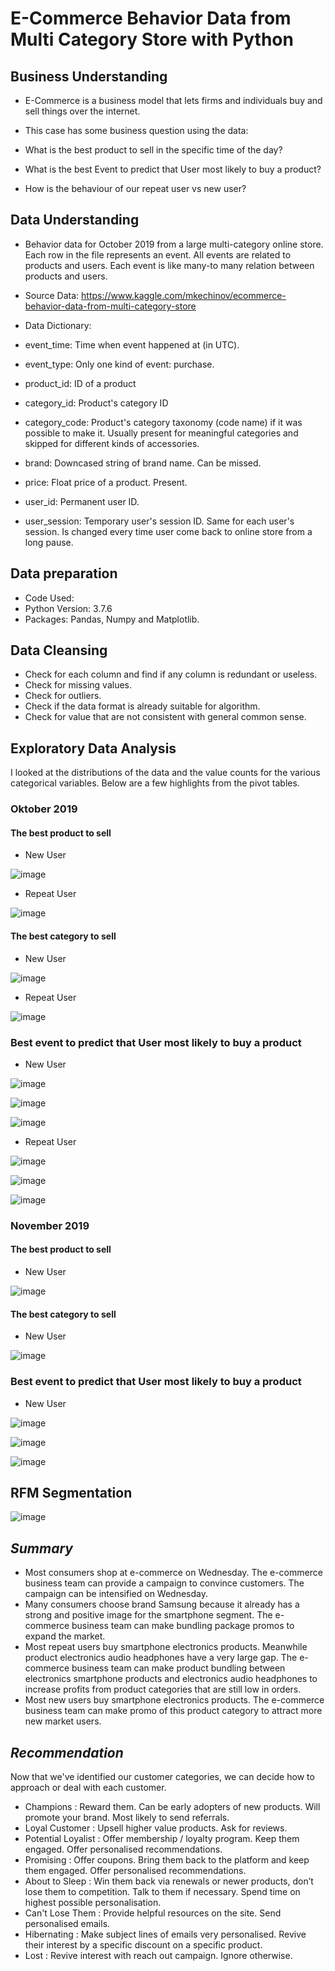 # **E-Commerce Behavior Data from Multi Category Store with Python**

## **Business Understanding**

* E-Commerce is a business model that lets firms and individuals buy and sell things over the internet.

* This case has some business question using the data:
* What is the best product to sell in the specific time of the day?
* What is the best Event to predict that User most likely to buy a product?
* How is the behaviour of our repeat user vs new user?

## **Data Understanding**

* Behavior data for October 2019 from a large multi-category online store. Each row in the file represents an event. All events are related to products and users. Each event is like many-to many relation between products and users.

* Source Data: https://www.kaggle.com/mkechinov/ecommerce-behavior-data-from-multi-category-store

* Data Dictionary:

* event_time: Time when event happened at (in UTC).

* event_type: Only one kind of event: purchase.

* product_id: ID of a product

* category_id: Product's category ID

* category_code: Product's category taxonomy (code name) if it was possible to make it. Usually present for meaningful categories and skipped for different kinds of accessories.

* brand: Downcased string of brand name. Can be missed.

* price: Float price of a product. Present.

* user_id: Permanent user ID.

* user_session: Temporary user's session ID. Same for each user's session. Is changed every time user come back to online store from a long pause.

## **Data preparation**

* Code Used:
* Python Version: 3.7.6
* Packages: Pandas, Numpy and Matplotlib.

## **Data Cleansing**

* Check for each column and find if any column is redundant or useless.
* Check for missing values.
* Check for outliers.
* Check if the data format is already suitable for algorithm.
* Check for value that are not consistent with general common sense.

## **Exploratory Data Analysis**
I looked at the distributions of the data and the value counts for the various categorical variables. Below are a few highlights from the pivot tables.

### **Oktober 2019**
#### **The best product to sell**
* New User

![image](https://user-images.githubusercontent.com/85482667/137193658-cd1cdef9-aebd-4be2-aff4-489b54470a1b.png)

* Repeat User

![image](https://user-images.githubusercontent.com/85482667/137193736-32f81e3d-5158-4921-8456-eafec7ea8508.png)

#### **The best category to sell**
* New User

![image](https://user-images.githubusercontent.com/85482667/137402386-e4a9edf3-df42-4d21-9674-bdb4ba991c2f.png)

* Repeat User

![image](https://user-images.githubusercontent.com/85482667/137402431-54090791-eb09-45d7-b00a-21ce47a0184a.png)

### **Best event to predict that User most likely to buy a product**
* New User

![image](https://user-images.githubusercontent.com/85482667/137402801-dfe06c34-5c00-4a19-88d2-3a974126639f.png)

![image](https://user-images.githubusercontent.com/85482667/137402602-7ccf873a-29da-45f1-a0a5-a5f2b5baaf4c.png)

![image](https://user-images.githubusercontent.com/85482667/137402655-485d1708-67fb-463f-b31b-f2393136722d.png)

* Repeat User

![image](https://user-images.githubusercontent.com/85482667/137402987-79fd6f95-9636-4333-9adb-a21732ab89db.png)

![image](https://user-images.githubusercontent.com/85482667/137402899-8b517282-c3b2-403a-a9f5-b396292a69ac.png)

![image](https://user-images.githubusercontent.com/85482667/137402938-cd77834d-ed2b-479c-88d1-bec848b5cc82.png)

### **November 2019**
#### **The best product to sell**
* New User

![image](https://user-images.githubusercontent.com/85482667/137403161-6778046f-ca74-4630-b1ae-f3f955df755b.png)

#### **The best category to sell**
* New User

![image](https://user-images.githubusercontent.com/85482667/137403269-138cf51f-a636-4eda-a060-c9fee716944b.png)

### **Best event to predict that User most likely to buy a product**
* New User

![image](https://user-images.githubusercontent.com/85482667/137403360-ecbe84cc-8681-4b4b-bcf7-bead3f477b01.png)

![image](https://user-images.githubusercontent.com/85482667/137403468-b5fcc7be-70fc-416f-a149-4c9e75518d4b.png)

![image](https://user-images.githubusercontent.com/85482667/137403529-6ac3df02-f1a2-4de9-ae73-30a228d6a031.png)

## RFM Segmentation

![image](https://user-images.githubusercontent.com/85482667/137403851-2cc4c0b0-e20d-4ad3-b578-666b8281bde0.png)


## *Summary*

* Most consumers shop at e-commerce on Wednesday. The e-commerce business team can provide a campaign to convince customers. The campaign can be intensified on Wednesday.
* Many consumers choose brand Samsung because it already has a strong and positive image for the smartphone segment. The e-commerce business team can make bundling package promos to expand the market.
* Most repeat users buy smartphone electronics products. Meanwhile product electronics audio headphones have a very large gap. The e-commerce business team can make product bundling between electronics smartphone products and electronics audio headphones to increase profits from product categories that are still low in orders.
* Most new users buy smartphone electronics products. The e-commerce business team can make promo of this product category to attract more new market users.

## *Recommendation*
Now that we've identified our customer categories, we can decide how to approach or deal with each customer.

* Champions : Reward them. Can be early adopters of new products. Will promote your brand. Most likely to send referrals.
* Loyal Customer : Upsell higher value products. Ask for reviews.
* Potential Loyalist : Offer membership / loyalty program. Keep them engaged. Offer personalised recommendations.
* Promising : Offer coupons. Bring them back to the platform and keep them engaged. Offer personalised recommendations.
* About to Sleep : Win them back via renewals or newer products, don’t lose them to competition. Talk to them if necessary. Spend time on highest possible personalisation.
* Can't Lose Them : Provide helpful resources on the site. Send personalised emails.
* Hibernating : Make subject lines of emails very personalised. Revive their interest by a specific discount on a specific product.
* Lost : Revive interest with reach out campaign. Ignore otherwise.
